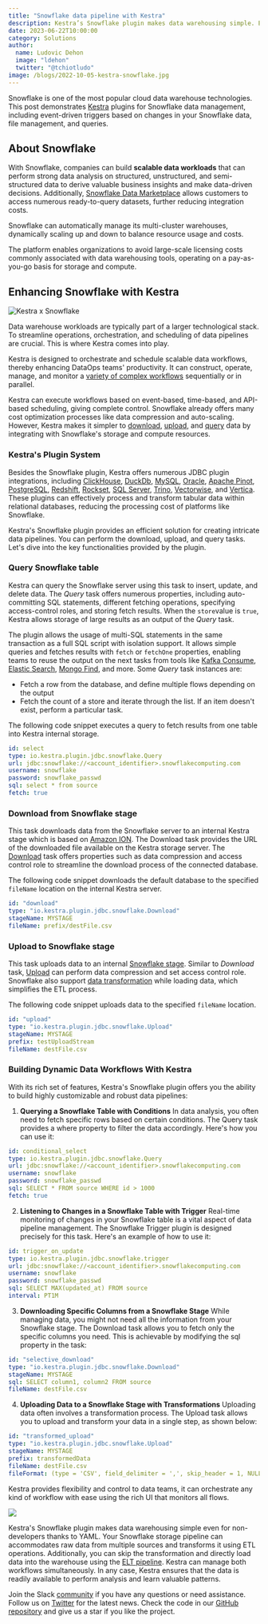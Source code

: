 ```yaml
---
title: "Snowflake data pipeline with Kestra"
description: Kestra’s Snowflake plugin makes data warehousing simple. Even non-developers can write relevant flows and data pipeline
date: 2023-06-22T10:00:00
category: Solutions
author:
  name: Ludovic Dehon
  image: "ldehon"
  twitter: "@tchiotludo"
image: /blogs/2022-10-05-kestra-snowflake.jpg
---
```


Snowflake is one of the most popular cloud data warehouse technologies. This post demonstrates [Kestra](https://github.com/kestra-io/kestra) plugins for Snowflake data management, including event-driven triggers based on changes in your Snowflake data, file management, and queries.

## About Snowflake ##

With Snowflake, companies can build **scalable data workloads** that can perform strong data analysis on structured, unstructured, and semi-structured data to derive valuable business insights and make data-driven decisions. Additionally, [Snowflake Data Marketplace](https://www.snowflake.com/data-marketplace/) allows customers to access numerous ready-to-query datasets, further reducing integration costs.

Snowflake can automatically manage its multi-cluster warehouses, dynamically scaling up and down to balance resource usage and costs.

The platform enables organizations to avoid large-scale licensing costs commonly associated with data warehousing tools, operating on a pay-as-you-go basis for storage and compute.

## Enhancing Snowflake with Kestra ##

![Kestra x Snowflake](/blogs/2022-10-05-kestra-snowflake/snowflake.png)

Data warehouse workloads are typically part of a larger technological stack. To streamline operations, orchestration, and scheduling of data pipelines are crucial. This is where Kestra comes into play.

Kestra is designed to orchestrate and schedule scalable data workflows, thereby enhancing DataOps teams' productivity. It can construct, operate, manage, and monitor a [variety of complex workflows](../docs/01.tutorial/05.flowable.md) sequentially or in parallel.

Kestra can execute workflows based on event-based, time-based, and API-based scheduling, giving complete control.
Snowflake already offers many cost optimization processes like data compression and auto-scaling. However, Kestra makes it simpler to [download](../plugins/plugin-jdbc-snowflake/tasks/io.kestra.plugin.jdbc.snowflake.Download.md), [upload](../plugins/plugin-jdbc-snowflake/tasks/io.kestra.plugin.jdbc.snowflake.Upload.md), and [query](../plugins/plugin-jdbc-snowflake/tasks/io.kestra.plugin.jdbc.snowflake.Query.md) data by integrating with Snowflake's storage and compute resources.

### Kestra's Plugin System ###
Besides the Snowflake plugin, Kestra offers numerous JDBC plugin integrations, including [ClickHouse](../plugins/plugin-jdbc-clickhouse/index.md), [DuckDb](../plugins/plugin-jdbc-duckdb/index.md), [MySQL](../plugins/plugin-jdbc-mysql/index.md), [Oracle](../plugins/plugin-jdbc-oracle/index.md), [Apache Pinot](../plugins/plugin-jdbc-pinot/index.md), [PostgreSQL](../plugins/plugin-jdbc-postgres/index.md), [Redshift](../plugins/plugin-jdbc-redshift/index.md), [Rockset](/plugins/plugin-jdbc-rockset/), [SQL Server](../plugins/plugin-jdbc-sqlserver/index.md), [Trino](../plugins/plugin-jdbc-trino/index.md), [Vectorwise](../plugins/plugin-jdbc-vectorwise/index.md), and [Vertica](../plugins/plugin-jdbc-vertica/index.md). These plugins can effectively process and transform tabular data within relational databases, reducing the processing cost of platforms like Snowflake.

Kestra's Snowflake plugin provides an efficient solution for creating intricate data pipelines. You can perform the download, upload, and query tasks. Let's dive into the key functionalities provided by the plugin.

### Query Snowflake table ###
Kestra can query the Snowflake server using this task to insert, update, and delete data. The *Query* task offers numerous properties, including auto-committing SQL statements, different fetching operations, specifying access-control roles, and storing fetch results. When the `store`value is `true`, Kestra allows storage of large results as an output of the *Query* task.

The plugin allows the usage of multi-SQL statements in the same transaction as a full SQL script with isolation support. It allows simple queries and fetches results with `fetch` or `fetchOne` properties, enabling teams to reuse the output on the next tasks from tools like [Kafka Consume](../plugins/plugin-kafka/tasks/io.kestra.plugin.kafka.Consume.md), [Elastic Search](../plugins/plugin-elasticsearch/tasks/io.kestra.plugin.elasticsearch.Search.md), [Mongo Find](../plugins/plugin-mongodb/tasks/io.kestra.plugin.mongodb.Find.md), and more. Some *Query* task instances are:

-   Fetch a row from the database, and define multiple flows depending on the output
-   Fetch the count of a store and iterate through the list. If an item doesn't exist, perform a particular task.

The following code snippet executes a query to fetch results from one table into Kestra internal storage.

```yaml
id: select
type: io.kestra.plugin.jdbc.snowflake.Query
url: jdbc:snowflake://<account_identifier>.snowflakecomputing.com
username: snowflake
password: snowflake_passwd
sql: select * from source
fetch: true
```

### Download from Snowflake stage
This task downloads data from the Snowflake server to an internal Kestra stage which is based on [Amazon ION](https://amzn.github.io/ion-docs/). The Download task provides the URL of the downloaded file available on the Kestra storage server. The [Download](../plugins/plugin-jdbc-snowflake/tasks/io.kestra.plugin.jdbc.snowflake.Download.md) task offers properties such as data compression and access control role to streamline the download process of the connected database.

The following code snippet downloads the default database to the specified `fileName` location on the internal Kestra server.

```yaml
id: "download"
type: "io.kestra.plugin.jdbc.snowflake.Download"
stageName: MYSTAGE
fileName: prefix/destFile.csv
```

### Upload to Snowflake stage ###
This task uploads data to an internal [Snowflake stage](https://docs.snowflake.com/en/user-guide/data-load-considerations-stage.html). Similar to *Download* task, [Upload](../plugins/plugin-jdbc-snowflake/tasks/io.kestra.plugin.jdbc.snowflake.Upload.md) can perform data compression and set access control role. Snowflake also support [data transformation](https://docs.snowflake.com/en/user-guide/data-load-transform.html) while loading data, which simplifies the ETL process.

The following code snippet uploads data to the specified `fileName` location.

```yaml
id: "upload"
type: "io.kestra.plugin.jdbc.snowflake.Upload"
stageName: MYSTAGE
prefix: testUploadStream
fileName: destFile.csv
```

### Building Dynamic Data Workflows With Kestra

With its rich set of features, Kestra's Snowflake plugin offers you the ability to build highly customizable and robust data pipelines:

1. **Querying a Snowflake Table with Conditions**
In data analysis, you often need to fetch specific rows based on certain conditions. The Query task provides a where property to filter the data accordingly. Here's how you can use it:

```yaml
id: conditional_select
type: io.kestra.plugin.jdbc.snowflake.Query
url: jdbc:snowflake://<account_identifier>.snowflakecomputing.com
username: snowflake
password: snowflake_passwd
sql: SELECT * FROM source WHERE id > 1000
fetch: true
```

2. **Listening to Changes in a Snowflake Table with Trigger**
Real-time monitoring of changes in your Snowflake table is a vital aspect of data pipeline management. The Snowflake Trigger plugin is designed precisely for this task. Here's an example of how to use it:

```yaml
id: trigger_on_update
type: io.kestra.plugin.jdbc.snowflake.trigger
url: jdbc:snowflake://<account_identifier>.snowflakecomputing.com
username: snowflake
password: snowflake_passwd
sql: SELECT MAX(updated_at) FROM source
interval: PT1M
```

3. **Downloading Specific Columns from a Snowflake Stage**
While managing data, you might not need all the information from your Snowflake stage. The Download task allows you to fetch only the specific columns you need. This is achievable by modifying the sql property in the task:

```yaml
id: "selective_download"
type: "io.kestra.plugin.jdbc.snowflake.Download"
stageName: MYSTAGE
sql: SELECT column1, column2 FROM source
fileName: destFile.csv
```

4. **Uploading Data to a Snowflake Stage with Transformations**
Uploading data often involves a transformation process. The Upload task allows you to upload and transform your data in a single step, as shown below:

```yaml
id: "transformed_upload"
type: "io.kestra.plugin.jdbc.snowflake.Upload"
stageName: MYSTAGE
prefix: transformedData
fileName: destFile.csv
fileFormat: (type = 'CSV', field_delimiter = ',', skip_header = 1, NULL_IF = ('\\N'))
```

Kestra provides flexibility and control to data teams, it can orchestrate any kind of workflow with ease using the rich UI that monitors all flows.

![](/ui.gif)

Kestra's Snowflake plugin makes data warehousing simple even for non-developers thanks to YAML. Your Snowflake storage pipeline can accommodates raw data from multiple sources and transforms it using ETL operations. Additionally, you can skip the transformation and directly load data into the warehouse using the [ELT pipeline](./2022-04-27-etl-vs-elt.md). Kestra can manage both workflows simultaneously. In any case, Kestra ensures that the data is readily available to perform analysis and learn valuable patterns.

Join the Slack [community](https://kestra.io/slack) if you have any questions or need assistance.
Follow us on [Twitter](https://twitter.com/kestra_io) for the latest news.
Check the code in our [GitHub repository](https://github.com/kestra-io/kestra) and give us a star if you like the project.
